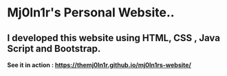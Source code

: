 # Mj0ln1r's Personal Website..
## I developed this website using HTML, CSS , Java Script and Bootstrap.
**See it in action : https://themj0ln1r.github.io/mj0ln1rs-website/**
